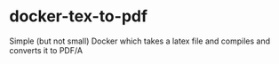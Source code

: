 # docker-tex-to-pdf
Simple (but not small) Docker which takes a latex file and compiles and converts it to PDF/A

